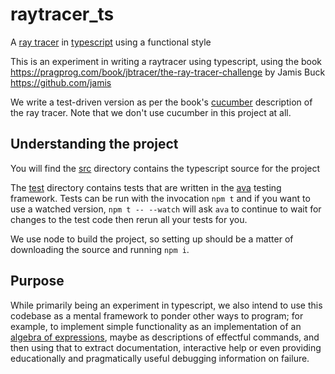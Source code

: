 # raytracer_ts

A [ray tracer](https://en.wikipedia.org/wiki/Ray_tracing_(graphics)) in [typescript](https://www.typescriptlang.org) using a functional style

This is an experiment in writing a raytracer using typescript, using the book https://pragprog.com/book/jbtracer/the-ray-tracer-challenge by Jamis Buck https://github.com/jamis

We write a test-driven version as per the book's [cucumber](https://cucumber.io) description of the ray tracer. Note that we don't use cucumber in this project at all.

## Understanding the project

You will find the [src](src) directory contains the typescript source for the project

The [test](test) directory contains tests that are written in the [ava](https://github.com/avajs/ava) testing framework. Tests can be run with the invocation `npm t` and if you want to use a watched version, `npm t -- --watch` will ask `ava` to continue to wait for changes to the test code then rerun all your tests for you.

We use node to build the project, so setting up should be a matter of downloading the source and running `npm i`.

## Purpose

While primarily being an experiment in typescript, we also intend to use this codebase as a mental framework to ponder other ways to program; for example, to implement simple functionality as an implementation of an [algebra of expressions](https://www.schoolofhaskell.com/user/bartosz/understanding-algebras#the-essence-of-algebra), maybe as descriptions of effectful commands, and then using that to extract documentation, interactive help or even providing educationally and pragmatically useful debugging information on failure.
